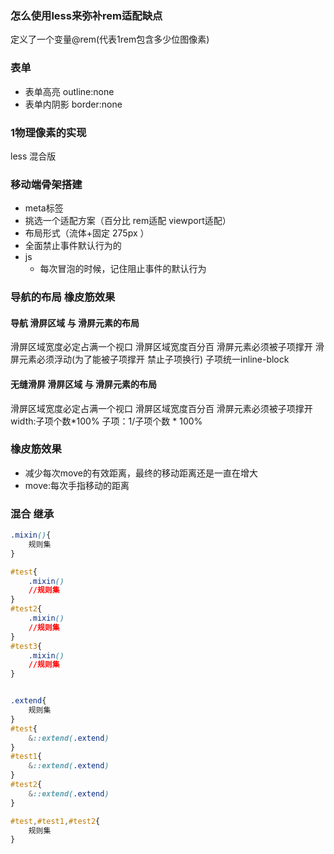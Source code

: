 ### 怎么使用less来弥补rem适配缺点

定义了一个变量@rem(代表1rem包含多少位图像素)

### 表单

- 表单高亮  outline:none
- 表单内阴影 border:none

### 1物理像素的实现

less 混合版

### 移动端骨架搭建

- meta标签
- 挑选一个适配方案（百分比  rem适配 viewport适配）
- 布局形式（流体+固定 275px ）
- 全面禁止事件默认行为的
- js
	- 每次冒泡的时候，记住阻止事件的默认行为

### 导航的布局  橡皮筋效果

#### 导航 滑屏区域 与 滑屏元素的布局

滑屏区域宽度必定占满一个视口
	滑屏区域宽度百分百
滑屏元素必须被子项撑开
	滑屏元素必须浮动(为了能被子项撑开  禁止子项换行)
	子项统一inline-block

#### 无缝滑屏 滑屏区域 与 滑屏元素的布局

滑屏区域宽度必定占满一个视口
	滑屏区域宽度百分百
滑屏元素必须被子项撑开
	width:子项个数*100%
	子项：1/子项个数 * 100%

### 橡皮筋效果

- 减少每次move的有效距离，最终的移动距离还是一直在增大
- move:每次手指移动的距离

### 混合  继承

```css
.mixin(){
	规则集
}

#test{
	.mixin()
	//规则集
}
#test2{
	.mixin()
	//规则集
}
#test3{
	.mixin()
	//规则集
}


.extend{
	规则集
}
#test{
	&::extend(.extend)
}
#test1{
	&::extend(.extend)
}
#test2{
	&::extend(.extend)
}

#test,#test1,#test2{
	规则集
}
```
